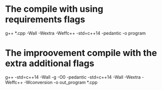 # The compile with using requirements flags
g++ *.cpp -Wall -Wextra -Weffc++ -std=c++14 -pedantic -o program

# The improovement compile with the extra additional flags
g++ -std=c++14 -Wall -g -O0 -pedantic -std=c++14 -Wall -Wextra -Weffc++ -Wconversion -o out_program *.cpp
